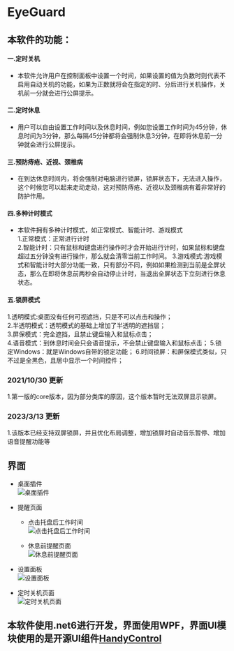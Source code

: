 # EyeGuard
## 本软件的功能：
#### 一.定时关机  
- 本软件允许用户在控制面板中设置一个时间，如果设置的值为负数时则代表不启用自动关机的功能，如果为正数就将会在指定的时、分后进行关机操作，关机前一分就会进行公屏提示。 

#### 二.定时休息  
- 用户可以自由设置工作时间以及休息时间，例如您设置工作时间为45分钟，休息时间为3分钟，那么每隔45分钟都将会强制休息3分钟，在即将休息前一分钟就会进行公屏提示。  

####  三.预防痔疮、近视、颈椎病 
- 在到达休息时间内，将会强制对电脑进行锁屏，锁屏状态下，无法进入操作，这个时候您可以起来走动走动，这对预防痔疮、近视以及颈椎病有着非常好的防护作用。

#### 四.多种计时模式
- 本软件拥有多种计时模式，如正常模式、智能计时、游戏模式  
1.正常模式：正常进行计时    
2.智能计时：只有鼠标和键盘进行操作时才会开始进行计时，如果鼠标和键盘超过五分钟没有进行操作，那么就会清零当前工作时间。
3.游戏模式:游戏模式和智能计时大部分功能一致，只有部分不同，例如如果检测到当前是全屏状态，那么在即将休息前两秒会自动停止计时，当退出全屏状态下立刻进行休息状态。  

#### 五.锁屏模式
1.透明模式:桌面没有任何可视遮挡，只是不可以点击和操作；  
2.半透明模式：透明模式的基础上增加了半透明的遮挡层；  
3.屏保模式：完全遮挡，且禁止键盘输入和鼠标点击；  
4.语音模式：到休息时间会只会语音提示，不会禁止键盘输入和鼠标点击； 
5.锁定Windows：就是Windows自带的锁定功能；
6.时间锁屏：和屏保模式类似，只不过是全黑色，且居中显示一个时间控件；



### 2021/10/30 更新
1.第一版的core版本，因为部分类库的原因，这个版本暂时无法双屏显示锁屏。

### 2023/3/13 更新
1.该版本已经支持双屏锁屏，并且优化布局调整，增加锁屏时自动音乐暂停、增加语音提醒功能等


 

## 界面
+ 桌面插件  
  ![桌面插件](https://github.com/kaixin1995/EyeGuard/blob/master/Images/%E6%A1%8C%E9%9D%A2%E6%8F%92%E4%BB%B6.png)

+ 提醒页面
  - 点击托盘后工作时间  
    ![点击托盘后工作时间](https://github.com/kaixin1995/EyeGuard/blob/master/Images/%E6%8F%90%E7%A4%BA%E9%9D%A2%E6%9D%BF.png)

  - 休息前提醒页面  
    ![休息前提醒页面](https://github.com/kaixin1995/EyeGuard/blob/master/Images/%E4%BC%91%E6%81%AF%E5%89%8D%E6%8F%90%E9%86%92.png)

+ 设置面板  
  ![设置面板](https://github.com/kaixin1995/EyeGuard/blob/master/Images/%E8%AE%BE%E7%BD%AE%E9%9D%A2%E6%9D%BF.png)

+ 定时关机页面  
  ![定时关机页面](https://github.com/kaixin1995/EyeGuard/blob/master/Images/%E8%87%AA%E5%8A%A8%E5%85%B3%E6%9C%BA.png)


## 本软件使用.net6进行开发，界面使用WPF，界面UI模块使用的是开源UI组件[HandyControl](https://github.com/HandyOrg/HandyControl)

